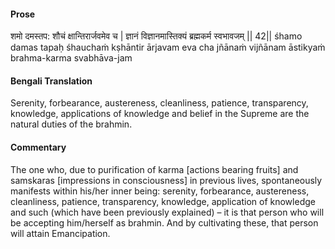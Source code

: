 #### Prose 

शमो दमस्तप: शौचं क्षान्तिरार्जवमेव च |
ज्ञानं विज्ञानमास्तिक्यं ब्रह्मकर्म स्वभावजम् || 42||
śhamo damas tapaḥ śhauchaṁ kṣhāntir ārjavam eva cha
jñānaṁ vijñānam āstikyaṁ brahma-karma svabhāva-jam

 #### Bengali Translation 

Serenity, forbearance, austereness, cleanliness, patience, transparency, knowledge, applications of knowledge and belief in the Supreme are the natural duties of the brahmin. 

 #### Commentary 

The one who, due to purification of karma [actions bearing fruits] and samskaras [impressions in consciousness] in previous lives, spontaneously manifests within his/her inner being: serenity, forbearance, austereness, cleanliness, patience, transparency, knowledge, application of knowledge and such (which have been previously explained) – it is that person who will be accepting him/herself as brahmin. And by cultivating these, that person will attain Emancipation.  